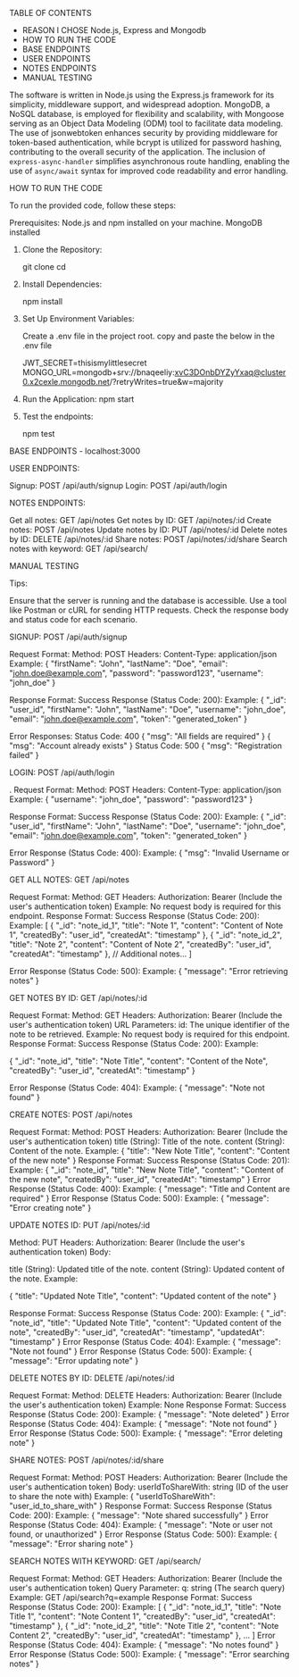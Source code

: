 TABLE OF CONTENTS 

- REASON I CHOSE Node.js, Express and Mongodb
- HOW TO RUN THE CODE
- BASE ENDPOINTS
- USER ENDPOINTS 
- NOTES ENDPOINTS 
- MANUAL TESTING 





The software is written in Node.js using the Express.js framework for its simplicity, middleware support, and widespread adoption. MongoDB, a NoSQL database, is employed for flexibility and scalability, with Mongoose serving as an Object Data Modeling (ODM) tool to facilitate data modeling. The use of jsonwebtoken enhances security by providing middleware for token-based authentication, while bcrypt is utilized for password hashing, contributing to the overall security of the application. The inclusion of `express-async-handler` simplifies asynchronous route handling, enabling the use of `async/await` syntax for improved code readability and error handling.



HOW TO RUN THE CODE

To run the provided code, follow these steps:

Prerequisites:
Node.js and npm installed on your machine.
MongoDB installed 


1. Clone the Repository:

    git clone <repository-url>
    cd <repository-folder>


2. Install Dependencies:

    npm install


3. Set Up Environment Variables:

    Create a .env file in the project root.
    copy and paste the below in the .env file

    JWT_SECRET=thisismylittlesecret
    MONGO_URL=mongodb+srv://bnaqeeliy:xvC3DOnbDYZyYxaq@cluster0.x2cexle.mongodb.net/?retryWrites=true&w=majority


4. Run the Application:
    npm start


5. Test the endpoints:

    npm test
    

BASE ENDPOINTS - localhost:3000


USER ENDPOINTS:

Signup: POST /api/auth/signup
Login: POST /api/auth/login


NOTES ENDPOINTS:

Get all notes: GET /api/notes
Get notes by ID: GET /api/notes/:id
Create notes: POST /api/notes
Update notes by ID: PUT /api/notes/:id
Delete notes by ID: DELETE /api/notes/:id
Share notes: POST /api/notes/:id/share
Search notes with keyword: GET /api/search/




MANUAL TESTING 

Tips: 

Ensure that the server is running and the database is accessible.
Use a tool like Postman or cURL for sending HTTP requests.
Check the response body and status code for each scenario.



SIGNUP: POST /api/auth/signup

 Request Format:
Method: POST
Headers:
Content-Type: application/json
Example:
{
  "firstName": "John",
  "lastName": "Doe",
  "email": "john.doe@example.com",
  "password": "password123",
  "username": "john_doe"
}


Response Format:
Success Response (Status Code: 200):
Example:
{
  "_id": "user_id",
  "firstName": "John",
  "lastName": "Doe",
  "username": "john_doe",
  "email": "john.doe@example.com",
  "token": "generated_token"
}

Error Responses:
Status Code: 400
{ "msg": "All fields are required" }
{ "msg": "Account already exists" }
Status Code: 500
{ "msg": "Registration failed" }



LOGIN: POST /api/auth/login

. Request Format:
Method: POST
Headers:
Content-Type: application/json
Example:
{
  "username": "john_doe",
  "password": "password123"
}


Response Format:
Success Response (Status Code: 200):
Example:
{
  "_id": "user_id",
  "firstName": "John",
  "lastName": "Doe",
  "username": "john_doe",
  "email": "john.doe@example.com",
  "token": "generated_token"
}

Error Response (Status Code: 400):
Example:
{ "msg": "Invalid Username or Password" }





GET ALL NOTES: GET /api/notes

 Request Format:
Method: GET
Headers:
Authorization: Bearer <token> (Include the user's authentication token)
Example:
No request body is required for this endpoint.
Response Format:
Success Response (Status Code: 200):
Example:
[
  {
    "_id": "note_id_1",
    "title": "Note 1",
    "content": "Content of Note 1",
    "createdBy": "user_id",
    "createdAt": "timestamp"
  },
  {
    "_id": "note_id_2",
    "title": "Note 2",
    "content": "Content of Note 2",
    "createdBy": "user_id",
    "createdAt": "timestamp"
  },
  // Additional notes...
]

Error Response (Status Code: 500):
Example:
{ "message": "Error retrieving notes" }




GET NOTES BY ID: GET /api/notes/:id


Request Format:
Method: GET
Headers:
Authorization: Bearer <token> (Include the user's authentication token)
URL Parameters:
id: The unique identifier of the note to be retrieved.
Example:
No request body is required for this endpoint.
Response Format:
Success Response (Status Code: 200):
Example:

{
  "_id": "note_id",
  "title": "Note Title",
  "content": "Content of the Note",
  "createdBy": "user_id",
  "createdAt": "timestamp"
}

Error Response (Status Code: 404):
Example:
{ "message": "Note not found" }






CREATE NOTES: POST /api/notes


 Request Format:
Method: POST
Headers:
Authorization: Bearer <token> (Include the user's authentication token)
title (String): Title of the note.
content (String): Content of the note.
Example:
{
  "title": "New Note Title",
  "content": "Content of the new note"
}
Response Format:
Success Response (Status Code: 201):
Example:
{
  "_id": "note_id",
  "title": "New Note Title",
  "content": "Content of the new note",
  "createdBy": "user_id",
  "createdAt": "timestamp"
}
Error Response (Status Code: 400):
Example:
{ "message": "Title and Content are required" }
Error Response (Status Code: 500):
Example:
{ "message": "Error creating note" }






UPDATE NOTES ID: PUT /api/notes/:id


Method: PUT
Headers:
Authorization: Bearer <token> (Include the user's authentication token)
Body:

title (String): Updated title of the note.
content (String): Updated content of the note.
Example:

{
  "title": "Updated Note Title",
  "content": "Updated content of the note"
}


Response Format:
Success Response (Status Code: 200):
Example:
{
  "_id": "note_id",
  "title": "Updated Note Title",
  "content": "Updated content of the note",
  "createdBy": "user_id",
  "createdAt": "timestamp",
  "updatedAt": "timestamp"
}
Error Response (Status Code: 404):
Example:
{ "message": "Note not found" }
Error Response (Status Code: 500):
Example:
{ "message": "Error updating note" }





DELETE NOTES BY ID: DELETE /api/notes/:id


 Request Format:
Method: DELETE
Headers:
Authorization: Bearer <token> (Include the user's authentication token)
Example:
None
Response Format:
Success Response (Status Code: 200):
Example:
{ "message": "Note deleted" }
Error Response (Status Code: 404):
Example:
{ "message": "Note not found" }
Error Response (Status Code: 500):
Example:
{ "message": "Error deleting note" }







SHARE NOTES: POST /api/notes/:id/share


 Request Format:
Method: POST
Headers:
Authorization: Bearer <token> (Include the user's authentication token)
Body:
userIdToShareWith: string (ID of the user to share the note with)
Example:
{
  "userIdToShareWith": "user_id_to_share_with"
}
 Response Format:
Success Response (Status Code: 200):
Example:
{ "message": "Note shared successfully" }
Error Response (Status Code: 404):
Example:
{ "message": "Note or user not found, or unauthorized" }
Error Response (Status Code: 500):
Example:
{ "message": "Error sharing note" }





SEARCH NOTES WITH KEYWORD: GET /api/search/


Request Format:
Method: GET
Headers:
Authorization: Bearer <token> (Include the user's authentication token)
Query Parameter:
q: string (The search query)
Example:
GET /api/search?q=example
Response Format:
Success Response (Status Code: 200):
Example:
[
  {
    "_id": "note_id_1",
    "title": "Note Title 1",
    "content": "Note Content 1",
    "createdBy": "user_id",
    "createdAt": "timestamp"
  },
  {
    "_id": "note_id_2",
    "title": "Note Title 2",
    "content": "Note Content 2",
    "createdBy": "user_id",
    "createdAt": "timestamp"
  },
  ...
]
Error Response (Status Code: 404):
Example:
{ "message": "No notes found" }
Error Response (Status Code: 500):
Example:
{ "message": "Error searching notes" }












